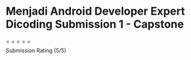 # Menjadi Android Developer Expert Dicoding Submission 1 - Capstone

:star: :star: :star: :star: :star: 
<br />
Submission Rating (5/5)
